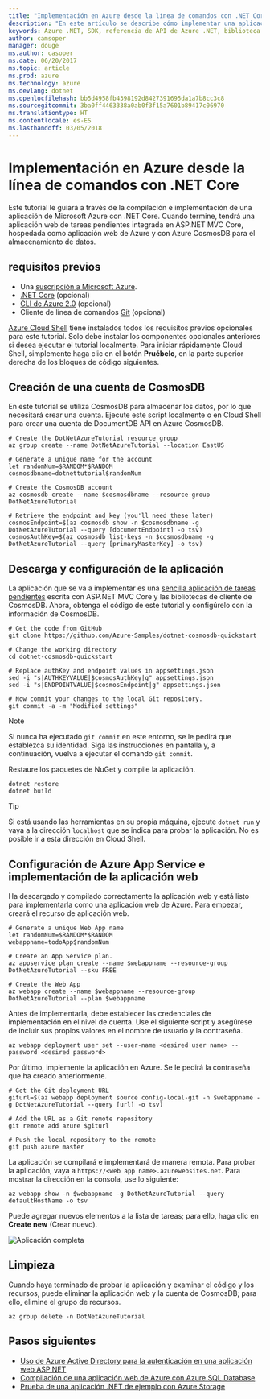 ```yaml
---
title: "Implementación en Azure desde la línea de comandos con .NET Core"
description: "En este artículo se describe cómo implementar una aplicación de ASP.NET Core en Azure App Service mediante herramientas de la línea de comandos."
keywords: Azure .NET, SDK, referencia de API de Azure .NET, biblioteca de clases de Azure .NET
author: camsoper
manager: douge
ms.author: casoper
ms.date: 06/20/2017
ms.topic: article
ms.prod: azure
ms.technology: azure
ms.devlang: dotnet
ms.openlocfilehash: bb5d4958fb4398192d8427391695da1a7b8cc3c8
ms.sourcegitcommit: 3ba0ff4463338a0ab0f3f15a7601b89417c06970
ms.translationtype: HT
ms.contentlocale: es-ES
ms.lasthandoff: 03/05/2018
---
```

# <a name="deploy-to-azure-from-the-command-line-with-net-core"></a>Implementación en Azure desde la línea de comandos con .NET Core

Este tutorial le guiará a través de la compilación e implementación de una aplicación de Microsoft Azure con .NET Core.  Cuando termine, tendrá una aplicación web de tareas pendientes integrada en ASP.NET MVC Core, hospedada como aplicación web de Azure y con Azure CosmosDB para el almacenamiento de datos.

## <a name="prerequisites"></a>requisitos previos

* Una [suscripción a Microsoft Azure](https://azure.microsoft.com/free/).
* [.NET Core](https://www.microsoft.com/net/download/core) (opcional)
* [CLI de Azure 2.0](/cli/azure/install-az-cli2) (opcional)
* Cliente de línea de comandos [Git](https://www.git-scm.com/) (opcional)

[Azure Cloud Shell](/azure/cloud-shell/) tiene instalados todos los requisitos previos opcionales para este tutorial.  Solo debe instalar los componentes opcionales anteriores si desea ejecutar el tutorial localmente.  Para iniciar rápidamente Cloud Shell, simplemente haga clic en el botón **Pruébelo**, en la parte superior derecha de los bloques de código siguientes.

## <a name="create-a-cosmosdb-account"></a>Creación de una cuenta de CosmosDB

En este tutorial se utiliza CosmosDB para almacenar los datos, por lo que necesitará crear una cuenta.  Ejecute este script localmente o en Cloud Shell para crear una cuenta de DocumentDB API en Azure CosmosDB.

```azurecli-interactive
# Create the DotNetAzureTutorial resource group
az group create --name DotNetAzureTutorial --location EastUS

# Generate a unique name for the account
let randomNum=$RANDOM*$RANDOM
cosmosdbname=dotnettutorial$randomNum

# Create the CosmosDB account
az cosmosdb create --name $cosmosdbname --resource-group DotNetAzureTutorial

# Retrieve the endpoint and key (you'll need these later)
cosmosEndpoint=$(az cosmosdb show -n $cosmosdbname -g DotNetAzureTutorial --query [documentEndpoint] -o tsv)
cosmosAuthKey=$(az cosmosdb list-keys -n $cosmosdbname -g DotNetAzureTutorial --query [primaryMasterKey] -o tsv)

```

## <a name="download-and-configure-the-application"></a>Descarga y configuración de la aplicación

La aplicación que se va a implementar es una [sencilla aplicación de tareas pendientes](https://github.com/Azure-Samples/dotnet-cosmosdb-quickstart/) escrita con ASP.NET MVC Core y las bibliotecas de cliente de CosmosDB.  Ahora, obtenga el código de este tutorial y configúrelo con la información de CosmosDB.

```azurecli-interactive
# Get the code from GitHub
git clone https://github.com/Azure-Samples/dotnet-cosmosdb-quickstart

# Change the working directory
cd dotnet-cosmosdb-quickstart

# Replace authKey and endpoint values in appsettings.json
sed -i "s|AUTHKEYVALUE|$cosmosAuthKey|g" appsettings.json
sed -i "s|ENDPOINTVALUE|$cosmosEndpoint|g" appsettings.json

# Now commit your changes to the local Git repository.
git commit -a -m "Modified settings"

```

> [!NOTE]
> Si nunca ha ejecutado `git commit` en este entorno, se le pedirá que establezca su identidad. Siga las instrucciones en pantalla y, a continuación, vuelva a ejecutar el comando `git commit`.

Restaure los paquetes de NuGet y compile la aplicación.

```azurecli-interactive
dotnet restore
dotnet build
```

> [!TIP]
> Si está usando las herramientas en su propia máquina, ejecute `dotnet run` y vaya a la dirección `localhost` que se indica para probar la aplicación.  No es posible ir a esta dirección en Cloud Shell.  

## <a name="configure-azure-app-service-and-deploy-the-web-app"></a>Configuración de Azure App Service e implementación de la aplicación web

Ha descargado y compilado correctamente la aplicación web y está listo para implementarla como una aplicación web de Azure.  Para empezar, creará el recurso de aplicación web.

```azurecli-interactive
# Generate a unique Web App name
let randomNum=$RANDOM*$RANDOM
webappname=todoApp$randomNum

# Create an App Service plan.
az appservice plan create --name $webappname --resource-group DotNetAzureTutorial --sku FREE

# Create the Web App
az webapp create --name $webappname --resource-group DotNetAzureTutorial --plan $webappname

```

Antes de implementarla, debe establecer las credenciales de implementación en el nivel de cuenta.  Use el siguiente script y asegúrese de incluir sus propios valores en el nombre de usuario y la contraseña.

```azurecli-interactive
az webapp deployment user set --user-name <desired user name> --password <desired password>
```

Por último, implemente la aplicación en Azure.  Se le pedirá la contraseña que ha creado anteriormente.

```azurecli-interactive
# Get the Git deployment URL
giturl=$(az webapp deployment source config-local-git -n $webappname -g DotNetAzureTutorial --query [url] -o tsv)

# Add the URL as a Git remote repository
git remote add azure $giturl

# Push the local repository to the remote
git push azure master
```

La aplicación se compilará e implementará de manera remota.  Para probar la aplicación, vaya a `https://<web app name>.azurewebsites.net`.  Para mostrar la dirección en la consola, use lo siguiente:

```azurecli-interactive
az webapp show -n $webappname -g DotNetAzureTutorial --query defaultHostName -o tsv
```

Puede agregar nuevos elementos a la lista de tareas; para ello, haga clic en **Create new** (Crear nuevo).

![Aplicación completa](./media/dotnet-quickstart/todo.png)

## <a name="clean-up"></a>Limpieza

Cuando haya terminado de probar la aplicación y examinar el código y los recursos, puede eliminar la aplicación web y la cuenta de CosmosDB; para ello, elimine el grupo de recursos.

```azurecli-interactive
az group delete -n DotNetAzureTutorial
```

## <a name="next-steps"></a>Pasos siguientes

* [Uso de Azure Active Directory para la autenticación en una aplicación web ASP.NET](/azure/active-directory/develop/active-directory-devquickstarts-webapp-dotnet)
* [Compilación de una aplicación web de Azure con Azure SQL Database](/azure/app-service-web/web-sites-dotnet-get-started)
* [Prueba de una aplicación .NET de ejemplo con Azure Storage](/azure/storage/storage-samples-dotnet)


